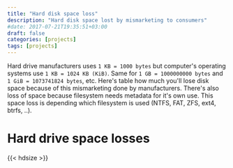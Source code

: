 ```yaml
---
title: "Hard disk space loss"
description: "Hard disk space lost by mismarketing to consumers"
#date: 2017-07-21T19:35:51+03:00
draft: false
categories: [projects]
tags: [projects]
---
```


Hard drive manufacturers uses `1 KB = 1000 bytes` but computer's operating systems use `1 KB = 1024 KB (KiB)`. Same for `1 GB = 1000000000 bytes` and `1 GiB = 1073741824 bytes`, etc. Here's table how much you'll lose disk space because of this mismarketing done by manufacturers. There's also loss of space because filesystem needs metadata for it's own use. This space loss is depending which filesystem is used (NTFS, FAT, ZFS, ext4, btrfs, ..).

# Hard drive space losses
{{< hdsize >}} 

